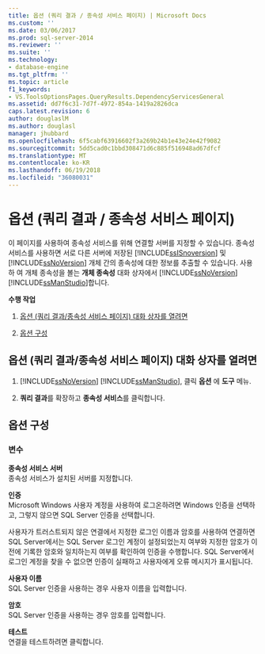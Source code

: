 ```yaml
---
title: 옵션 (쿼리 결과 / 종속성 서비스 페이지) | Microsoft Docs
ms.custom: ''
ms.date: 03/06/2017
ms.prod: sql-server-2014
ms.reviewer: ''
ms.suite: ''
ms.technology:
- database-engine
ms.tgt_pltfrm: ''
ms.topic: article
f1_keywords:
- VS.ToolsOptionsPages.QueryResults.DependencyServicesGeneral
ms.assetid: dd7f6c31-7d7f-4972-854a-1419a2826dca
caps.latest.revision: 6
author: douglaslM
ms.author: douglasl
manager: jhubbard
ms.openlocfilehash: 6f5cabf63916602f3a269b24b1e43e24e42f9082
ms.sourcegitcommit: 5dd5cad0c1bbd308471d6c885f516948ad67dfcf
ms.translationtype: MT
ms.contentlocale: ko-KR
ms.lasthandoff: 06/19/2018
ms.locfileid: "36080031"
---
```

# <a name="options-query-results-and-dependency-services-page"></a>옵션 (쿼리 결과 / 종속성 서비스 페이지)
  이 페이지를 사용하여 종속성 서비스를 위해 연결할 서버를 지정할 수 있습니다. 종속성 서비스를 사용하면 서로 다른 서버에 저장된 [!INCLUDE[ssISnoversion](../includes/ssisnoversion-md.md)] 및 [!INCLUDE[ssNoVersion](../includes/ssnoversion-md.md)] 개체 간의 종속성에 대한 정보를 추출할 수 있습니다. 사용 하 여 개체 종속성을 볼는 **개체 종속성** 대화 상자에서 [!INCLUDE[ssNoVersion](../includes/ssnoversion-md.md)] [!INCLUDE[ssManStudio](../includes/ssmanstudio-md.md)]합니다.  
  
 **수행 작업**  
  
1.  [옵션 (쿼리 결과/종속성 서비스 페이지) 대화 상자를 열려면](#open_dialog)  
  
2.  [옵션 구성](#options)  
  
##  <a name="open_dialog"></a> 옵션 (쿼리 결과/종속성 서비스 페이지) 대화 상자를 열려면  
  
1.  [!INCLUDE[ssNoVersion](../includes/ssnoversion-md.md)] [!INCLUDE[ssManStudio](../includes/ssmanstudio-md.md)], 클릭 **옵션** 에 **도구** 메뉴.  
  
2.  **쿼리 결과**를 확장하고 **종속성 서비스**를 클릭합니다.  
  
##  <a name="options"></a> 옵션 구성  
  
### <a name="options"></a>변수  
 **종속성 서비스 서버**  
 종속성 서비스가 설치된 서버를 지정합니다.  
  
 **인증**  
 Microsoft Windows 사용자 계정을 사용하여 로그온하려면 Windows 인증을 선택하고, 그렇지 않으면 SQL Server 인증을 선택합니다.  
  
 사용자가 트러스트되지 않은 연결에서 지정한 로그인 이름과 암호를 사용하여 연결하면 SQL Server에서는 SQL Server 로그인 계정이 설정되었는지 여부와 지정한 암호가 이전에 기록한 암호와 일치하는지 여부를 확인하여 인증을 수행합니다. SQL Server에서 로그인 계정을 찾을 수 없으면 인증이 실패하고 사용자에게 오류 메시지가 표시됩니다.  
  
 **사용자 이름**  
 SQL Server 인증을 사용하는 경우 사용자 이름을 입력합니다.  
  
 **암호**  
 SQL Server 인증을 사용하는 경우 암호를 입력합니다.  
  
 **테스트**  
 연결을 테스트하려면 클릭합니다.  
  
  